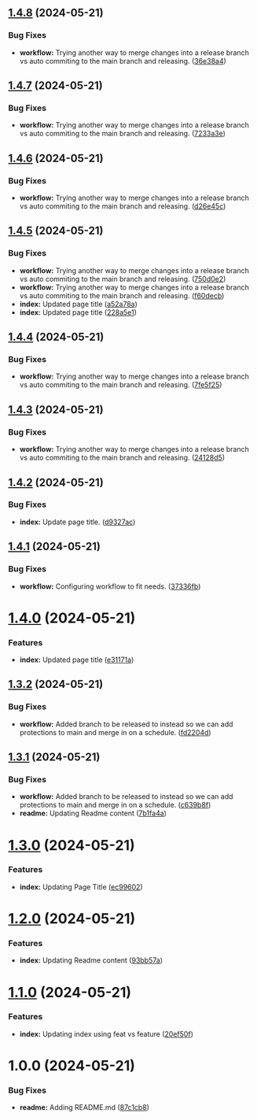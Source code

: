 ## [1.4.8](https://github.com/jaysonpotter/semantic-release-test/compare/v1.4.7...v1.4.8) (2024-05-21)


### Bug Fixes

* **workflow:** Trying another way to merge changes into a release branch vs auto commiting to the main branch and releasing. ([36e38a4](https://github.com/jaysonpotter/semantic-release-test/commit/36e38a40fc112c4d3a7df4db86cc1a99b576c2f9))

## [1.4.7](https://github.com/jaysonpotter/semantic-release-test/compare/v1.4.6...v1.4.7) (2024-05-21)


### Bug Fixes

* **workflow:** Trying another way to merge changes into a release branch vs auto commiting to the main branch and releasing. ([7233a3e](https://github.com/jaysonpotter/semantic-release-test/commit/7233a3e86e2bc9e57bf1108d7d99467506420947))

## [1.4.6](https://github.com/jaysonpotter/semantic-release-test/compare/v1.4.5...v1.4.6) (2024-05-21)


### Bug Fixes

* **workflow:** Trying another way to merge changes into a release branch vs auto commiting to the main branch and releasing. ([d26e45c](https://github.com/jaysonpotter/semantic-release-test/commit/d26e45c7655f228ca0cbef0e0cb8c210b5b2e912))

## [1.4.5](https://github.com/jaysonpotter/semantic-release-test/compare/v1.4.4...v1.4.5) (2024-05-21)


### Bug Fixes

* **workflow:** Trying another way to merge changes into a release branch vs auto commiting to the main branch and releasing. ([750d0e2](https://github.com/jaysonpotter/semantic-release-test/commit/750d0e267cdb1c421ba0df4c05bfd021536dcc0f))
* **workflow:** Trying another way to merge changes into a release branch vs auto commiting to the main branch and releasing. ([f60decb](https://github.com/jaysonpotter/semantic-release-test/commit/f60decb5a6a9b396a8abd64ccc86581696fede6f))
* **index:** Updated page title ([a52a78a](https://github.com/jaysonpotter/semantic-release-test/commit/a52a78a1681b3806036d43941e9badb214af4944))
* **index:** Updated page title ([228a5e1](https://github.com/jaysonpotter/semantic-release-test/commit/228a5e1009e6e695e0a69441807e67af7e651028))

## [1.4.4](https://github.com/jaysonpotter/semantic-release-test/compare/v1.4.3...v1.4.4) (2024-05-21)


### Bug Fixes

* **workflow:** Trying another way to merge changes into a release branch vs auto commiting to the main branch and releasing. ([7fe5f25](https://github.com/jaysonpotter/semantic-release-test/commit/7fe5f257a452fc740ef3d65e3c8b66e11b6a0ae0))

## [1.4.3](https://github.com/jaysonpotter/semantic-release-test/compare/v1.4.2...v1.4.3) (2024-05-21)


### Bug Fixes

* **workflow:** Trying another way to merge changes into a release branch vs auto commiting to the main branch and releasing. ([24128d5](https://github.com/jaysonpotter/semantic-release-test/commit/24128d5ceffa10d0da8e9ae28435643e46ab1ddf))

## [1.4.2](https://github.com/jaysonpotter/semantic-release-test/compare/v1.4.1...v1.4.2) (2024-05-21)


### Bug Fixes

* **index:** Update page title. ([d9327ac](https://github.com/jaysonpotter/semantic-release-test/commit/d9327ace3f389846c544c7d7b69a55ea374f91f5))

## [1.4.1](https://github.com/jaysonpotter/semantic-release-test/compare/v1.4.0...v1.4.1) (2024-05-21)


### Bug Fixes

* **workflow:** Configuring workflow to fit needs. ([37336fb](https://github.com/jaysonpotter/semantic-release-test/commit/37336fbabeef1403c10e4a239c2adc9adaa0e26e))

# [1.4.0](https://github.com/jaysonpotter/semantic-release-test/compare/v1.3.2...v1.4.0) (2024-05-21)


### Features

* **index:** Updated page title ([e31171a](https://github.com/jaysonpotter/semantic-release-test/commit/e31171a599c4bed9b332abf524c353002d478057))

## [1.3.2](https://github.com/jaysonpotter/semantic-release-test/compare/v1.3.1...v1.3.2) (2024-05-21)


### Bug Fixes

* **workflow:** Added branch to be released to instead so we can add protections to main and merge in on a schedule. ([fd2204d](https://github.com/jaysonpotter/semantic-release-test/commit/fd2204d757e82fb7e5a27793de5aba794d197960))

## [1.3.1](https://github.com/jaysonpotter/semantic-release-test/compare/v1.3.0...v1.3.1) (2024-05-21)


### Bug Fixes

* **workflow:** Added branch to be released to instead so we can add protections to main and merge in on a schedule. ([c639b8f](https://github.com/jaysonpotter/semantic-release-test/commit/c639b8f341f76b9031ab26ca4df79f5355b9b3e6))
* **readme:** Updating Readme content ([7b1fa4a](https://github.com/jaysonpotter/semantic-release-test/commit/7b1fa4ad8d4e33176e0b741945ad0b87ee9cb33b))

# [1.3.0](https://github.com/jaysonpotter/semantic-release-test/compare/v1.2.0...v1.3.0) (2024-05-21)


### Features

* **index:** Updating Page Title ([ec99602](https://github.com/jaysonpotter/semantic-release-test/commit/ec996027fc47afb3b9188453d8869a56c31e2232))

# [1.2.0](https://github.com/jaysonpotter/semantic-release-test/compare/v1.1.0...v1.2.0) (2024-05-21)


### Features

* **index:** Updating Readme content ([93bb57a](https://github.com/jaysonpotter/semantic-release-test/commit/93bb57ab4748482b95641341aab97a5ad495a24b))

# [1.1.0](https://github.com/jaysonpotter/semantic-release-test/compare/v1.0.0...v1.1.0) (2024-05-21)


### Features

* **index:** Updating index using feat vs feature ([20ef50f](https://github.com/jaysonpotter/semantic-release-test/commit/20ef50fed2c4aaf370d23fc3baba10d7381a647e))

# 1.0.0 (2024-05-21)


### Bug Fixes

* **readme:** Adding README.md ([87c1cb8](https://github.com/jaysonpotter/semantic-release-test/commit/87c1cb8bda2db73bbaafca75864a0435643d5db7))

